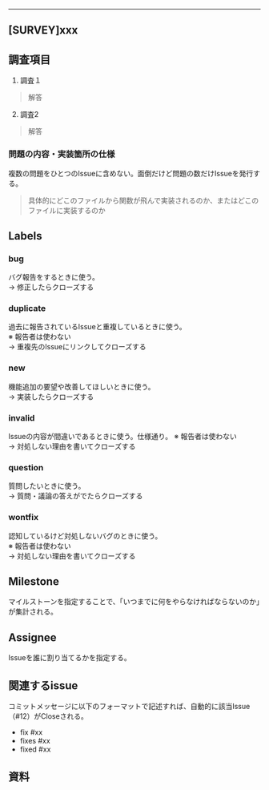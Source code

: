 
---

[SURVEY]xxx
------------------------------------





調査項目
------------------------------------
1. 調査１
> 解答
2. 調査2
> 解答


### 問題の内容・実装箇所の仕様
複数の問題をひとつのIssueに含めない。面倒だけど問題の数だけIssueを発行する。
> 具体的にどこのファイルから関数が飛んで実装されるのか、またはどこのファイルに実装するのか


Labels
------------------------------------

### bug
バグ報告をするときに使う。  
→ 修正したらクローズする

### duplicate
過去に報告されているIssueと重複しているときに使う。  
※ 報告者は使わない  
→ 重複先のIssueにリンクしてクローズする

### new
機能追加の要望や改善してほしいときに使う。  
→ 実装したらクローズする

### invalid
Issueの内容が間違いであるときに使う。仕様通り。
※ 報告者は使わない  
→ 対処しない理由を書いてクローズする

### question
質問したいときに使う。  
→ 質問・議論の答えがでたらクローズする

### wontfix
認知しているけど対処しないバグのときに使う。  
※ 報告者は使わない  
→ 対処しない理由を書いてクローズする


Milestone
------------------------------------
マイルストーンを指定することで、「いつまでに何をやらなければならないのか」が集計される。



Assignee
------------------------------------
Issueを誰に割り当てるかを指定する。


関連するissue
------------------------------------
コミットメッセージに以下のフォーマットで記述すれば、自動的に該当Issue（#12）がCloseされる。

* fix #xx
* fixes #xx
* fixed #xx

資料
------------------------------------

